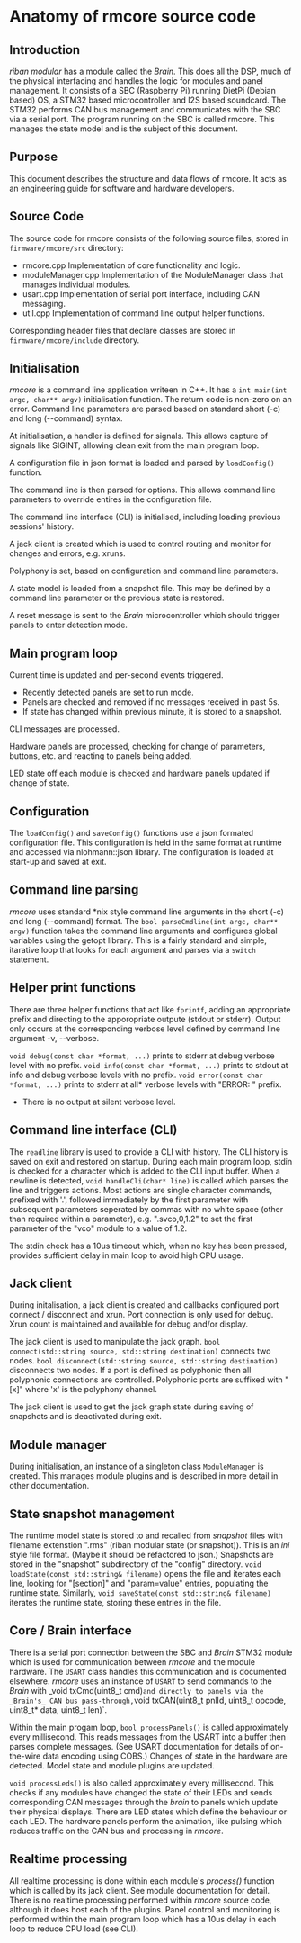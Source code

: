 # Anatomy of rmcore source code

## Introduction
_riban modular_ has a module called the _Brain_. This does all the DSP, much of the physical interfacing and handles the logic for modules and panel management. It consists of a SBC (Raspberry Pi) running DietPi (Debian based) OS, a STM32 based microcontroller and I2S based soundcard. The STM32 performs CAN bus management and communicates with the SBC via a serial port. The program running on the SBC is called rmcore. This manages the state model and is the subject of this document.

## Purpose
This document describes the structure and data flows of rmcore. It acts as an engineering guide for software and hardware developers.

## Source Code
The source code for rmcore consists of the following source files, stored in `firmware/rmcore/src` directory:

- rmcore.cpp Implementation of core functionality and logic.
- moduleManager.cpp Implementation of the ModuleManager class that manages individual modules.
- usart.cpp Implementation of serial port interface, including CAN messaging.
- util.cpp Implementation of command line output helper functions.

Corresponding header files that declare classes are stored in `firmware/rmcore/include` directory.

## Initialisation
_rmcore_ is a command line application writeen in C++. It has a `int main(int argc, char** argv)` initialisation function. The return code is non-zero on an error. Command line parameters are parsed based on standard short (-c) and long (--command) syntax.

At initialisation, a handler is defined for signals. This allows capture of signals like SIGINT, allowing clean exit from the main program loop.

A configuration file in json format is loaded and parsed by `loadConfig()` function.

The command line is then parsed for options. This allows command line parameters to override entires in the configuration file.

The command line interface (CLI) is initialised, including loading previous sessions' history.

A jack client is created which is used to control routing and monitor for changes and errors, e.g. xruns.

Polyphony is set, based on configuration and command line parameters.

A state model is loaded from a snapshot file. This may be defined by a command line parameter or the previous state is restored.

A reset message is sent to the _Brain_ microcontroller which should trigger panels to enter detection mode.

## Main program loop

Current time is updated and per-second events triggered.

- Recently detected panels are set to run mode.
- Panels are checked and removed if no messages received in past 5s.
- If state has changed within previous minute, it is stored to a snapshot.

CLI messages are processed.

Hardware panels are processed, checking for change of parameters, buttons, etc. and reacting to panels being added.

LED state off each module is checked and hardware panels updated if change of state.

## Configuration

The `loadConfig()` and `saveConfig()` functions use a json formated configuration file. This configuration is held in the same format at runtime and accessed via nlohmann::json library. The configuration is loaded at start-up and saved at exit.

## Command line parsing

_rmcore_ uses standard *nix style command line arguments in the short (-c) and long (--command) format. The `bool parseCmdline(int argc, char** argv)` function takes the command line arguments and configures global variables using the getopt library. This is a fairly standard and simple, itarative loop that looks for each argument and parses via a `switch` statement.

## Helper print functions

There are three helper functions that act like `fprintf`, adding an appropriate prefix and directing to the apporopriate outpute (stdout or stderr). Output only occurs at the corresponding verbose level defined by command line argument -v, --verbose.

`void debug(const char *format, ...)` prints to stderr at debug verbose level with no prefix.
`void info(const char *format, ...)` prints to stdout at info and debug verbose levels with no prefix.
`void error(const char *format, ...)` prints to stderr at all* verbose levels with "ERROR: " prefix.

* There is no output at silent verbose level.

## Command line interface (CLI)

The `readline` library is used to provide a CLI with history. The CLI history is saved on exit and restored on startup. During each main program loop, stdin is checked for a character which is added to the CLI input buffer. When a newline is detected, `void handleCli(char* line)` is called which parses the line and triggers actions. Most actions are single character commands, prefixed with '.', followed immediately by the first parameter with subsequent parameters seperated by commas with no white space (other than required within a parameter), e.g. ".svco,0,1.2" to set the first parameter of the "vco" module to a value of 1.2.

The stdin check has a 10us timeout which, when no key has been pressed, provides sufficient delay in main loop to avoid high CPU usage.

## Jack client

During initalisation, a jack client is created and callbacks configured port connect / disconnect and xrun. Port connection is only used for debug. Xrun count is maintained and available for debug and/or display.

The jack client is used to manipulate the jack graph. `bool connect(std::string source, std::string destination)` connects two nodes. `bool disconnect(std::string source, std::string destination)` disconnects two nodes. If a port is defined as polyphonic then all polyphonic connections are controlled. Polyphonic ports are suffixed with "[x]" where 'x' is the polyphony channel.

The jack client is used to get the jack graph state during saving of snapshots and is deactivated during exit.

## Module manager

During initialisation, an instance of a singleton class `ModuleManager` is created. This manages module plugins and is described in more detail in other documentation.

## State snapshot management

The runtime model state is stored to and recalled from _snapshot_ files with filename extenstion ".rms" (riban modular state (or snapshot)). This is an _ini_ style file format. (Maybe it should be refactored to json.) Snapshots are stored in the "snapshot" subdirectory of the "config" directory. `void loadState(const std::string& filename)` opens the file and iterates each line, looking for "[section]" and "param=value" entries, populating the runtime state. Similarly, `void saveState(const std::string& filename)` iterates the runtime state, storing these entries in the file.

## Core / Brain interface

There is a serial port connection between the SBC and _Brain_ STM32 module which is used for communication between _rmcore_ and the module hardware. The `USART` class handles this communication and is documented elsewhere. _rmcore_ uses an instance of `USART` to send commands to the _Brain_ with _void txCmd(uint8_t cmd)` and directly to panels via the _Brain's_ CAN bus pass-through, `void txCAN(uint8_t pnlId, uint8_t opcode, uint8_t* data, uint8_t len)`.

Within the main progam loop, `bool processPanels()` is called approximately every millisecond. This reads messages from the USART into a buffer then parses complete messages. (See USART documentation for details of on-the-wire data encoding using COBS.) Changes of state in the hardware are detected. Model state and module plugins are updated.

`void processLeds()` is also called approximately every millisecond. This checks if any modules have changed the state of their LEDs and sends corresponding CAN messages through the _brain_ to panels which update their physical displays. There are LED states which define the behaviour or each LED. The hardware panels perform the animation, like pulsing which reduces traffic on the CAN bus and processing in _rmcore_.

## Realtime processing

All realtime processing is done within each module's _process()_ function which is called by its jack client. See module documentation for detail. There is no realtime processing performed within _rmcore_ source code, although it does host each of the plugins. Panel control and monitoring is performed within the main program loop which has a 10us delay in each loop to reduce CPU load (see CLI).